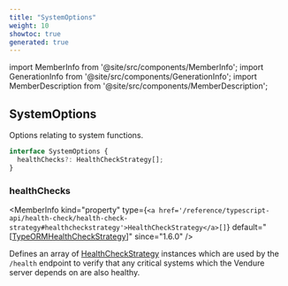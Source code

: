 ```yaml
---
title: "SystemOptions"
weight: 10
showtoc: true
generated: true
---
```

<!-- This file was generated from the Vendure source. Do not modify. Instead, re-run the "docs:build" script -->
import MemberInfo from '@site/src/components/MemberInfo';
import GenerationInfo from '@site/src/components/GenerationInfo';
import MemberDescription from '@site/src/components/MemberDescription';


## SystemOptions

<GenerationInfo sourceFile="packages/core/src/config/vendure-config.ts" sourceLine="993" packageName="@vendure/core" since="1.6.0" />

Options relating to system functions.

```ts title="Signature"
interface SystemOptions {
  healthChecks?: HealthCheckStrategy[];
}
```

<div className="members-wrapper">

### healthChecks

<MemberInfo kind="property" type={`<a href='/reference/typescript-api/health-check/health-check-strategy#healthcheckstrategy'>HealthCheckStrategy</a>[]`} default="[<a href='/reference/typescript-api/health-check/type-ormhealth-check-strategy#typeormhealthcheckstrategy'>TypeORMHealthCheckStrategy</a>]"  since="1.6.0"  />

Defines an array of <a href='/reference/typescript-api/health-check/health-check-strategy#healthcheckstrategy'>HealthCheckStrategy</a> instances which are used by the `/health` endpoint to verify
that any critical systems which the Vendure server depends on are also healthy.


</div>
